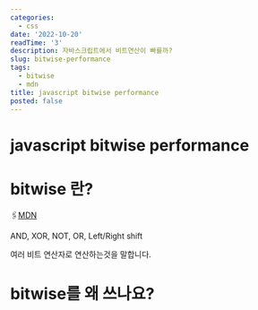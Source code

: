 ```yaml
---
categories:
  - css
date: '2022-10-20'
readTime: '3'
description: 자바스크립트에서 비트연산이 빠를까?
slug: bitwise-performance
tags:
  - bitwise
  - mdn
title: javascript bitwise performance
posted: false
---
```


# javascript bitwise performance

# bitwise 란?

🖇️[MDN](https://developer.mozilla.org/ko/docs/Web/JavaScript/Reference/Operators/Bitwise_AND)

AND, XOR, NOT, OR, Left/Right shift

여러 비트 연산자로 연산하는것을 말합니다.

# bitwise를 왜 쓰나요?
